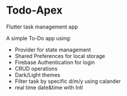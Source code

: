 # Todo-Apex

Flutter task management app

A simple To-Do app using:

- Provider for state management
- Shared Preferences for local storage
- Firebase Authentication for login
- CRUD operations
- Dark/Light themes
- Filter task by specific d/m/y using calander
- real time date&time with Intl
